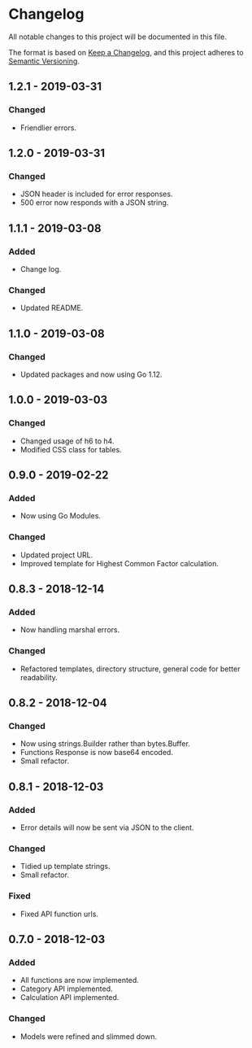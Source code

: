 # Changelog

All notable changes to this project will be documented in this file.

The format is based on [Keep a Changelog](https://keepachangelog.com/en/1.0.0/),
and this project adheres to [Semantic Versioning](https://semver.org/spec/v2.0.0.html).

## 1.2.1 - 2019-03-31

### Changed

- Friendlier errors.

## 1.2.0 - 2019-03-31

### Changed

- JSON header is included for error responses.
- 500 error now responds with a JSON string.

## 1.1.1 - 2019-03-08

### Added

- Change log.

### Changed

- Updated README.

## 1.1.0 - 2019-03-08

### Changed

- Updated packages and now using Go 1.12.

## 1.0.0 - 2019-03-03

### Changed

- Changed usage of h6 to h4.
- Modified CSS class for tables.

## 0.9.0 - 2019-02-22

### Added

- Now using Go Modules.

### Changed

- Updated project URL.
- Improved template for Highest Common Factor calculation.

## 0.8.3 - 2018-12-14

### Added

- Now handling marshal errors.

### Changed

- Refactored templates, directory structure, general code for better readability.

## 0.8.2 - 2018-12-04

### Changed

- Now using strings.Builder rather than bytes.Buffer.
- Functions Response is now base64 encoded.
- Small refactor.

## 0.8.1 - 2018-12-03

### Added

- Error details will now be sent via JSON to the client.

### Changed

- Tidied up template strings.
- Small refactor.

### Fixed

- Fixed API function urls.

## 0.7.0 - 2018-12-03

### Added

- All functions are now implemented.
- Category API implemented.
- Calculation API implemented.

### Changed

- Models were refined and slimmed down.
